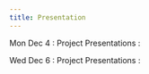 ```yaml
---
title: Presentation
---
```


Mon Dec 4
: Project Presentations
  : []()

Wed Dec 6
: Project Presentations
  : []()

